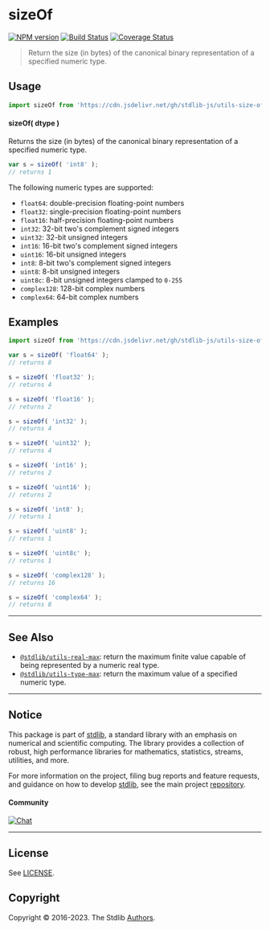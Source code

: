 <!--

@license Apache-2.0

Copyright (c) 2018 The Stdlib Authors.

Licensed under the Apache License, Version 2.0 (the "License");
you may not use this file except in compliance with the License.
You may obtain a copy of the License at

   http://www.apache.org/licenses/LICENSE-2.0

Unless required by applicable law or agreed to in writing, software
distributed under the License is distributed on an "AS IS" BASIS,
WITHOUT WARRANTIES OR CONDITIONS OF ANY KIND, either express or implied.
See the License for the specific language governing permissions and
limitations under the License.

-->

# sizeOf

[![NPM version][npm-image]][npm-url] [![Build Status][test-image]][test-url] [![Coverage Status][coverage-image]][coverage-url] <!-- [![dependencies][dependencies-image]][dependencies-url] -->

> Return the size (in bytes) of the canonical binary representation of a specified numeric type.

<!-- Section to include introductory text. Make sure to keep an empty line after the intro `section` element and another before the `/section` close. -->

<section class="intro">

</section>

<!-- /.intro -->

<!-- Package usage documentation. -->



<section class="usage">

## Usage

```javascript
import sizeOf from 'https://cdn.jsdelivr.net/gh/stdlib-js/utils-size-of@deno/mod.js';
```

#### sizeOf( dtype )

Returns the size (in bytes) of the canonical binary representation of a specified numeric type.

```javascript
var s = sizeOf( 'int8' );
// returns 1
```

The following numeric types are supported:

-   `float64`: double-precision floating-point numbers
-   `float32`: single-precision floating-point numbers
-   `float16`: half-precision floating-point numbers
-   `int32`: 32-bit two's complement signed integers
-   `uint32`: 32-bit unsigned integers
-   `int16`: 16-bit two's complement signed integers
-   `uint16`: 16-bit unsigned integers
-   `int8`: 8-bit two's complement signed integers
-   `uint8`: 8-bit unsigned integers
-   `uint8c`: 8-bit unsigned integers clamped to `0-255`
-   `complex128`: 128-bit complex numbers
-   `complex64`: 64-bit complex numbers

</section>

<!-- /.usage -->

<!-- Package usage notes. Make sure to keep an empty line after the `section` element and another before the `/section` close. -->

<section class="notes">

</section>

<!-- /.notes -->

<!-- Package usage examples. -->

<section class="examples">

## Examples

<!-- eslint no-undef: "error" -->

```javascript
import sizeOf from 'https://cdn.jsdelivr.net/gh/stdlib-js/utils-size-of@deno/mod.js';

var s = sizeOf( 'float64' );
// returns 8

s = sizeOf( 'float32' );
// returns 4

s = sizeOf( 'float16' );
// returns 2

s = sizeOf( 'int32' );
// returns 4

s = sizeOf( 'uint32' );
// returns 4

s = sizeOf( 'int16' );
// returns 2

s = sizeOf( 'uint16' );
// returns 2

s = sizeOf( 'int8' );
// returns 1

s = sizeOf( 'uint8' );
// returns 1

s = sizeOf( 'uint8c' );
// returns 1

s = sizeOf( 'complex128' );
// returns 16

s = sizeOf( 'complex64' );
// returns 8
```

</section>

<!-- /.examples -->

<!-- Section for describing a command-line interface. -->



<!-- Section to include cited references. If references are included, add a horizontal rule *before* the section. Make sure to keep an empty line after the `section` element and another before the `/section` close. -->

<section class="references">

</section>

<!-- /.references -->

<!-- Section for related `stdlib` packages. Do not manually edit this section, as it is automatically populated. -->

<section class="related">

* * *

## See Also

-   <span class="package-name">[`@stdlib/utils-real-max`][@stdlib/utils/real-max]</span><span class="delimiter">: </span><span class="description">return the maximum finite value capable of being represented by a numeric real type.</span>
-   <span class="package-name">[`@stdlib/utils-type-max`][@stdlib/utils/type-max]</span><span class="delimiter">: </span><span class="description">return the maximum value of a specified numeric type.</span>

</section>

<!-- /.related -->

<!-- Section for all links. Make sure to keep an empty line after the `section` element and another before the `/section` close. -->


<section class="main-repo" >

* * *

## Notice

This package is part of [stdlib][stdlib], a standard library with an emphasis on numerical and scientific computing. The library provides a collection of robust, high performance libraries for mathematics, statistics, streams, utilities, and more.

For more information on the project, filing bug reports and feature requests, and guidance on how to develop [stdlib][stdlib], see the main project [repository][stdlib].

#### Community

[![Chat][chat-image]][chat-url]

---

## License

See [LICENSE][stdlib-license].


## Copyright

Copyright &copy; 2016-2023. The Stdlib [Authors][stdlib-authors].

</section>

<!-- /.stdlib -->

<!-- Section for all links. Make sure to keep an empty line after the `section` element and another before the `/section` close. -->

<section class="links">

[npm-image]: http://img.shields.io/npm/v/@stdlib/utils-size-of.svg
[npm-url]: https://npmjs.org/package/@stdlib/utils-size-of

[test-image]: https://github.com/stdlib-js/utils-size-of/actions/workflows/test.yml/badge.svg?branch=main
[test-url]: https://github.com/stdlib-js/utils-size-of/actions/workflows/test.yml?query=branch:main

[coverage-image]: https://img.shields.io/codecov/c/github/stdlib-js/utils-size-of/main.svg
[coverage-url]: https://codecov.io/github/stdlib-js/utils-size-of?branch=main

<!--

[dependencies-image]: https://img.shields.io/david/stdlib-js/utils-size-of.svg
[dependencies-url]: https://david-dm.org/stdlib-js/utils-size-of/main

-->

[chat-image]: https://img.shields.io/gitter/room/stdlib-js/stdlib.svg
[chat-url]: https://gitter.im/stdlib-js/stdlib/

[stdlib]: https://github.com/stdlib-js/stdlib

[stdlib-authors]: https://github.com/stdlib-js/stdlib/graphs/contributors

[cli-section]: https://github.com/stdlib-js/utils-size-of#cli
[cli-url]: https://github.com/stdlib-js/utils-size-of/tree/cli
[@stdlib/utils-size-of]: https://github.com/stdlib-js/utils-size-of/tree/main

[umd]: https://github.com/umdjs/umd
[es-module]: https://developer.mozilla.org/en-US/docs/Web/JavaScript/Guide/Modules

[deno-url]: https://github.com/stdlib-js/utils-size-of/tree/deno
[umd-url]: https://github.com/stdlib-js/utils-size-of/tree/umd
[esm-url]: https://github.com/stdlib-js/utils-size-of/tree/esm
[branches-url]: https://github.com/stdlib-js/utils-size-of/blob/main/branches.md

[stdlib-license]: https://raw.githubusercontent.com/stdlib-js/utils-size-of/main/LICENSE

<!-- <related-links> -->

[@stdlib/utils/real-max]: https://github.com/stdlib-js/utils-real-max/tree/deno

[@stdlib/utils/type-max]: https://github.com/stdlib-js/utils-type-max/tree/deno

<!-- </related-links> -->

</section>

<!-- /.links -->
